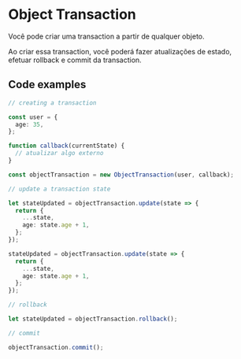# Object Transaction

Você pode criar uma transaction a partir de qualquer objeto.

Ao criar essa transaction, você poderá fazer atualizações de estado, efetuar rollback e commit
da transaction.

## Code examples

```ts
// creating a transaction

const user = {
  age: 35,
};

function callback(currentState) {
  // atualizar algo externo
}

const objectTransaction = new ObjectTransaction(user, callback);
```

```ts
// update a transaction state

let stateUpdated = objectTransaction.update(state => {
  return {
    ...state,
    age: state.age + 1,
  };
});

stateUpdated = objectTransaction.update(state => {
  return {
    ...state,
    age: state.age + 1,
  };
});
```

```ts
// rollback

let stateUpdated = objectTransaction.rollback();
```

```ts
// commit

objectTransaction.commit();
```
